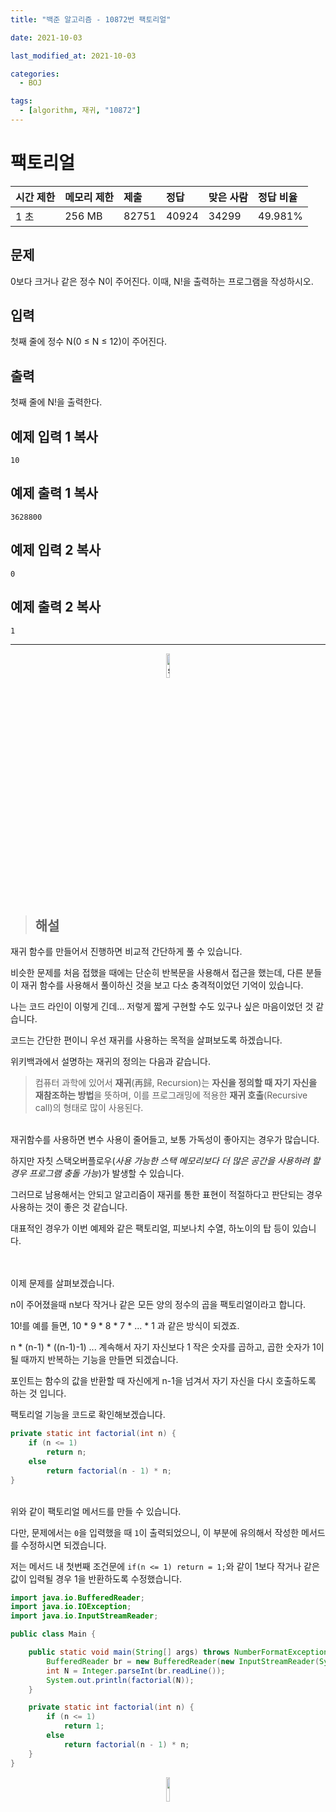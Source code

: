 ```yaml
---
title: "백준 알고리즘 - 10872번 팩토리얼"

date: 2021-10-03

last_modified_at: 2021-10-03

categories:
  - BOJ

tags:
  - [algorithm, 재귀, "10872"]
---
```


# 팩토리얼 

| 시간 제한 | 메모리 제한 | 제출  | 정답  | 맞은 사람 | 정답 비율 |
| :-------- | :---------- | :---- | :---- | :-------- | :-------- |
| 1 초      | 256 MB      | 82751 | 40924 | 34299     | 49.981%   |

## 문제

0보다 크거나 같은 정수 N이 주어진다. 이때, N!을 출력하는 프로그램을 작성하시오.

## 입력

첫째 줄에 정수 N(0 ≤ N ≤ 12)이 주어진다.

## 출력

첫째 줄에 N!을 출력한다.

## 예제 입력 1 복사

```
10
```

## 예제 출력 1 복사

```
3628800
```

## 예제 입력 2 복사

```
0
```

## 예제 출력 2 복사

```
1
```



---



<p align="center"><img src="https://user-images.githubusercontent.com/70495425/131687801-2b295fb7-6e22-4e70-a1ef-a7dc85b96796.png" alt="sun cloud" height="10%" width="10%" /></p>

> ## 해설

재귀 함수를 만들어서 진행하면 비교적 간단하게 풀 수 있습니다.

비슷한 문제를 처음 접했을 때에는 단순히 반복문을 사용해서 접근을 했는데, 다른 분들이 재귀 함수를 사용해서 풀이하신 것을 보고 다소 충격적이었던 기억이 있습니다.

나는 코드 라인이 이렇게 긴데... 저렇게 짧게 구현할 수도 있구나 싶은 마음이었던 것 같습니다.

코드는 간단한 편이니 우선 재귀를 사용하는 목적을 살펴보도록 하겠습니다.<br>

위키백과에서 설명하는 재귀의 정의는 다음과 같습니다.

> 컴퓨터 과학에 있어서 **재귀**(再歸, Recursion)는 **자신을 정의할 때 자기 자신을 재참조하는 방법**을 뜻하며, 이를 프로그래밍에 적용한 **재귀 호출**(Recursive call)의 형태로 많이 사용된다. 

<br>재귀함수를 사용하면 변수 사용이 줄어들고, 보통 가독성이 좋아지는 경우가 많습니다.

하지만 자칫 스택오버플로우(_사용 가능한 스택 메모리보다 더 많은 공간을 사용하려 할 경우 프로그램 충돌 가능_)가 발생할 수 있습니다.

그러므로 남용해서는 안되고 알고리즘이 재귀를 통한 표현이 적절하다고 판단되는 경우 사용하는 것이 좋은 것 같습니다.<br>

대표적인 경우가 이번 예제와 같은 팩토리얼, 피보나치 수열, 하노이의 탑 등이 있습니다.<br><br><br>







이제 문제를 살펴보겠습니다.

n이 주어졌을때 n보다 작거나 같은 모든 양의 정수의 곱을 팩토리얼이라고 합니다.<br>

10!를 예를 들면, 10 * 9 * 8 * 7 * ... * 1 과 같은 방식이 되겠죠.<br>

n * (n-1) * ((n-1)-1) ... 계속해서 자기 자신보다 1 작은 숫자를 곱하고, 곱한 숫자가 1이 될 때까지 반복하는 기능을 만들면 되겠습니다.<br>

포인트는 함수의 값을 반환할 때 자신에게 n-1을 넘겨서 자기 자신을 다시 호출하도록 하는 것 입니다.





팩토리얼 기능을 코드로 확인해보겠습니다.<br>

```java
private static int factorial(int n) {
    if (n <= 1)
        return n;
    else
        return factorial(n - 1) * n;
}
```

<br>위와 같이 팩토리얼 메서드를 만들 수 있습니다.<br>

다만, 문제에서는 `0`을 입력했을 때 `1`이 출력되었으니, 이 부분에 유의해서 작성한 메서드를 수정하시면 되겠습니다.<br>

저는 메서드 내 첫번째 조건문에 `if(n <= 1) return = 1;`와 같이 1보다 작거나 같은 값이 입력될 경우 1을 반환하도록 수정했습니다.<br>



```java
import java.io.BufferedReader;
import java.io.IOException;
import java.io.InputStreamReader;

public class Main {

    public static void main(String[] args) throws NumberFormatException, IOException {
        BufferedReader br = new BufferedReader(new InputStreamReader(System.in));
        int N = Integer.parseInt(br.readLine());
        System.out.println(factorial(N));
    }

    private static int factorial(int n) {
        if (n <= 1)
            return 1;
        else
            return factorial(n - 1) * n;
    }
}
```





<p align="center"><img src="https://user-images.githubusercontent.com/70495425/131689647-b4d2206e-7ec4-4f7f-a734-6c3bf77c80c3.png" height="10%" width="10%"></p>
